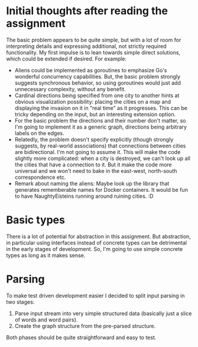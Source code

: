 # Initial thoughts after reading the assignment

The basic problem appears to be quite simple, but with a lot of room for interpreting details and
expressing additional, not strictly required functionality. My first impulse is to lean towards
simple direct solutions, which could be extended if desired. For example:

- Aliens could be implemented as goroutines to emphasize Go's wonderful concurrency capabilities.
  But, the basic problem strongly suggests synchronous behavior, so using goroutines would just
  add unnecessary complexity, without any benefit.
- Cardinal directions being specified from one city to another hints at obvious visualization
  possibility: placing the cities on a map and displaying the invasion on it in "real time" as
  it progresses. This can be tricky depending on the input, but an interesting extension option.
- For the basic problem the directions and their number don't matter, so I'm going to implement it
  as a generic graph, directions being arbitrary labels on the edges.
- Relatedly, the problem doesn't specify explicitly (though strongly suggests, by real-world
  associations) that connections between cities are bidirectional. I'm not going to assume it.
  This will make the code slightly more complicated: when a city is destroyed, we can't look up
  all the cities that have a connection to it. But it make the code more universal and we won't
  need to bake in the east-west, north-south correspondence etc.
- Remark about naming the aliens: Maybe look up the library that generates rememberable names for
  Docker containers. It would be fun to have NaughtyEisteins running around ruining cities. :D

# Basic types

There is a lot of potential for abstraction in this assignment. But abstraction, in particular
using interfaces instead of concrete types can be detrimental in the early stages of development.
So, I'm going to use simple concrete types as long as it makes sense.

# Parsing

To make test driven development easier I decided to split input parsing in two stages:

1. Parse input stream into very simple structured data (basically just a slice of words and
   word pairs).
2. Create the graph structure from the pre-parsed structure.

Both phases should be quite straightforward and easy to test.
